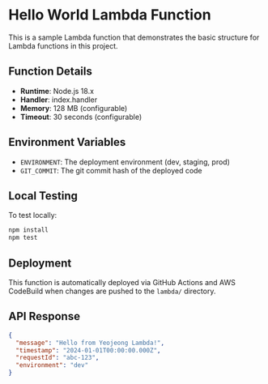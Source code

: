 # Hello World Lambda Function

This is a sample Lambda function that demonstrates the basic structure for Lambda functions in this project.

## Function Details

- **Runtime**: Node.js 18.x
- **Handler**: index.handler
- **Memory**: 128 MB (configurable)
- **Timeout**: 30 seconds (configurable)

## Environment Variables

- `ENVIRONMENT`: The deployment environment (dev, staging, prod)
- `GIT_COMMIT`: The git commit hash of the deployed code

## Local Testing

To test locally:

```bash
npm install
npm test
```

## Deployment

This function is automatically deployed via GitHub Actions and AWS CodeBuild when changes are pushed to the `lambda/` directory.

## API Response

```json
{
  "message": "Hello from Yeojeong Lambda!",
  "timestamp": "2024-01-01T00:00:00.000Z",
  "requestId": "abc-123",
  "environment": "dev"
}
```
